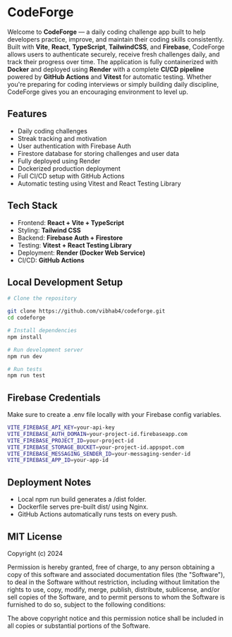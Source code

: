 # CodeForge 

Welcome to **CodeForge** — a daily coding challenge app built to help developers practice, improve, and maintain their coding skills consistently.
Built with **Vite**, **React**, **TypeScript**, **TailwindCSS**, and **Firebase**, CodeForge allows users to authenticate securely, receive fresh challenges daily, and track their progress over time. The application is fully containerized with **Docker** and deployed using **Render** with a complete **CI/CD pipeline** powered by **GitHub Actions** and **Vitest** for automatic testing.
Whether you're preparing for coding interviews or simply building daily discipline, CodeForge gives you an encouraging environment to level up.


## Features

- Daily coding challenges
- Streak tracking and motivation
- User authentication with Firebase Auth
- Firestore database for storing challenges and user data
- Fully deployed using Render
- Dockerized production deployment
- Full CI/CD setup with GitHub Actions
- Automatic testing using Vitest and React Testing Library

## Tech Stack

- Frontend: **React + Vite + TypeScript**
- Styling: **Tailwind CSS**
- Backend: **Firebase Auth + Firestore**
- Testing: **Vitest + React Testing Library**
- Deployment: **Render (Docker Web Service)**
- CI/CD: **GitHub Actions**

## Local Development Setup

```bash
# Clone the repository

git clone https://github.com/vibhab4/codeforge.git
cd codeforge

# Install dependencies
npm install

# Run development server
npm run dev

# Run tests
npm run test
```

## Firebase Credentials

Make sure to create a .env file locally with your Firebase config variables.

```bash
VITE_FIREBASE_API_KEY=your-api-key
VITE_FIREBASE_AUTH_DOMAIN=your-project-id.firebaseapp.com
VITE_FIREBASE_PROJECT_ID=your-project-id
VITE_FIREBASE_STORAGE_BUCKET=your-project-id.appspot.com
VITE_FIREBASE_MESSAGING_SENDER_ID=your-messaging-sender-id
VITE_FIREBASE_APP_ID=your-app-id
```

## Deployment Notes

- Local npm run build generates a /dist folder.
- Dockerfile serves pre-built dist/ using Nginx.
- GitHub Actions automatically runs tests on every push.

## MIT License

Copyright (c) 2024

Permission is hereby granted, free of charge, to any person obtaining a copy of this software and associated documentation files (the "Software"), to deal in the Software without restriction, including without limitation the rights 
to use, copy, modify, merge, publish, distribute, sublicense, and/or sell copies of the Software, and to permit persons to whom the Software is furnished to do so, subject to the following conditions:

The above copyright notice and this permission notice shall be included in all copies or substantial portions of the Software.
